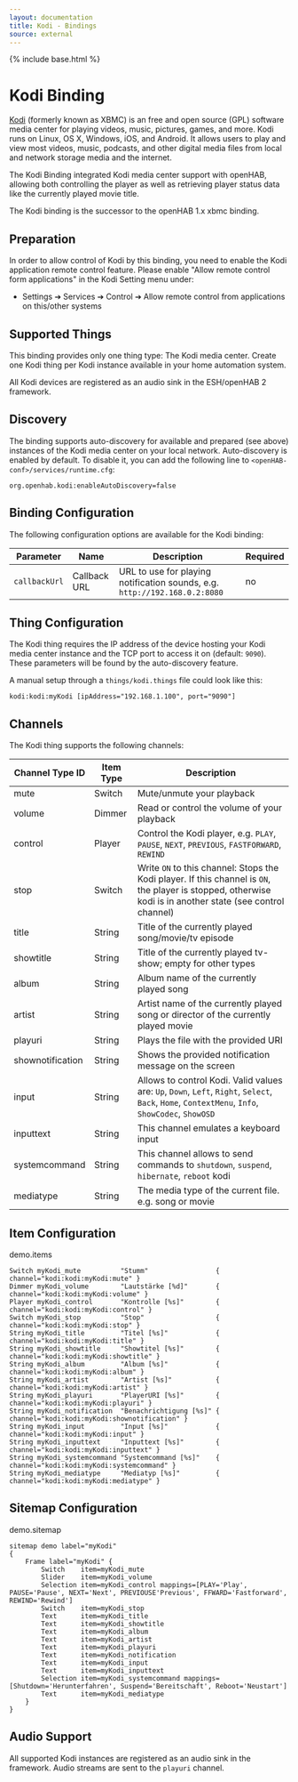 ```yaml
---
layout: documentation
title: Kodi - Bindings
source: external
---
```


<!-- Attention authors: Do not edit directly. Please add your changes to the appropriate source repository -->

{% include base.html %}

# Kodi Binding

[Kodi](https://kodi.tv) (formerly known as XBMC) is an free and open source (GPL) software media center for playing videos, music, pictures, games, and more.
Kodi runs on Linux, OS X, Windows, iOS, and Android.
It allows users to play and view most videos, music, podcasts, and other digital media files from local and network storage media and the internet.

The Kodi Binding integrated Kodi media center support with openHAB, allowing both controlling the player as well as retrieving player status data like the currently played movie title.

The Kodi binding is the successor to the openHAB 1.x xbmc binding.

## Preparation

In order to allow control of Kodi by this binding, you need to enable the Kodi application remote control feature.
Please enable "Allow remote control form applications" in the Kodi Setting menu under:

* Settings ➔ Services ➔ Control ➔ Allow remote control from applications on this/other systems

## Supported Things

This binding provides only one thing type: The Kodi media center.
Create one Kodi thing per Kodi instance available in your home automation system.

All Kodi devices are registered as an audio sink in the ESH/openHAB 2 framework.


## Discovery

The binding supports auto-discovery for available and prepared (see above) instances of the Kodi media center on your local network.
Auto-discovery is enabled by default.
To disable it, you can add the following line to `<openHAB-conf>/services/runtime.cfg`:

```
org.openhab.kodi:enableAutoDiscovery=false
```

## Binding Configuration

The following configuration options are available for the Kodi binding:

| Parameter | Name | Description | Required |
|-----------|------|-------------|----------|
| `callbackUrl` | Callback URL | URL to use for playing notification sounds, e.g. `http://192.168.0.2:8080` | no |


## Thing Configuration

The Kodi thing requires the IP address of the device hosting your Kodi media center instance and the TCP port to access it on (default: `9090`).
These parameters will be found by the auto-discovery feature.

A manual setup through a `things/kodi.things` file could look like this:

```
kodi:kodi:myKodi [ipAddress="192.168.1.100", port="9090"]
```

## Channels

The Kodi thing supports the following channels:

| Channel Type ID         | Item Type    | Description  |
|-------------------------|--------------|--------------|
| mute                    | Switch       | Mute/unmute your playback |
| volume                  | Dimmer       | Read or control the volume of your playback |
| control                 | Player       | Control the Kodi player, e.g.  `PLAY`, `PAUSE`, `NEXT`, `PREVIOUS`, `FASTFORWARD`, `REWIND` |
| stop                    | Switch       | Write `ON` to this channel: Stops the Kodi player. If this channel is `ON`, the player is stopped, otherwise kodi is in another state (see control channel) |
| title                   | String       | Title of the currently played song/movie/tv episode |
| showtitle               | String       | Title of the currently played tv-show; empty for other types |
| album                   | String       | Album name of the currently played song |
| artist                  | String       | Artist name of the currently played song or director of the currently played movie|
| playuri                 | String       | Plays the file with the provided URI |
| shownotification        | String       | Shows the provided notification message on the screen |
| input                   | String       | Allows to control Kodi. Valid values are: `Up`, `Down`, `Left`, `Right`, `Select`, `Back`, `Home`, `ContextMenu`, `Info`, `ShowCodec`, `ShowOSD` |
| inputtext               | String       | This channel emulates a keyboard input |
| systemcommand           | String       | This channel allows to send commands to `shutdown`, `suspend`, `hibernate`, `reboot` kodi |
| mediatype               | String       | The media type of the current file. e.g. song or movie | 

## Item Configuration

demo.items

```
Switch myKodi_mute          "Stumm"                 { channel="kodi:kodi:myKodi:mute" }
Dimmer myKodi_volume        "Lautstärke [%d]"       { channel="kodi:kodi:myKodi:volume" }
Player myKodi_control       "Kontrolle [%s]"        { channel="kodi:kodi:myKodi:control" }
Switch myKodi_stop          "Stop"                  { channel="kodi:kodi:myKodi:stop" }
String myKodi_title         "Titel [%s]"            { channel="kodi:kodi:myKodi:title" }
String myKodi_showtitle     "Showtitel [%s]"        { channel="kodi:kodi:myKodi:showtitle" }
String myKodi_album         "Album [%s]"            { channel="kodi:kodi:myKodi:album" }
String myKodi_artist        "Artist [%s]"           { channel="kodi:kodi:myKodi:artist" }
String myKodi_playuri       "PlayerURI [%s]"        { channel="kodi:kodi:myKodi:playuri" }
String myKodi_notification  "Benachrichtigung [%s]" { channel="kodi:kodi:myKodi:shownotification" }
String myKodi_input         "Input [%s]"            { channel="kodi:kodi:myKodi:input" }
String myKodi_inputtext     "Inputtext [%s]"        { channel="kodi:kodi:myKodi:inputtext" }
String myKodi_systemcommand "Systemcommand [%s]"    { channel="kodi:kodi:myKodi:systemcommand" }
String myKodi_mediatype     "Mediatyp [%s]"         { channel="kodi:kodi:myKodi:mediatype" }
```

## Sitemap Configuration

demo.sitemap

```
sitemap demo label="myKodi"
{
    Frame label="myKodi" {
        Switch    item=myKodi_mute
        Slider    item=myKodi_volume
        Selection item=myKodi_control mappings=[PLAY='Play', PAUSE='Pause', NEXT='Next', PREVIOUSE'Previous', FFWARD='Fastforward', REWIND='Rewind']
        Switch    item=myKodi_stop
        Text      item=myKodi_title
        Text      item=myKodi_showtitle
        Text      item=myKodi_album
        Text      item=myKodi_artist
        Text      item=myKodi_playuri
        Text      item=myKodi_notification
        Text      item=myKodi_input
        Text      item=myKodi_inputtext
        Selection item=myKodi_systemcommand mappings=[Shutdown='Herunterfahren', Suspend='Bereitschaft', Reboot='Neustart']
        Text      item=myKodi_mediatype
    }
}
```

## Audio Support

All supported Kodi instances are registered as an audio sink in the framework.
Audio streams are sent to the `playuri` channel.
